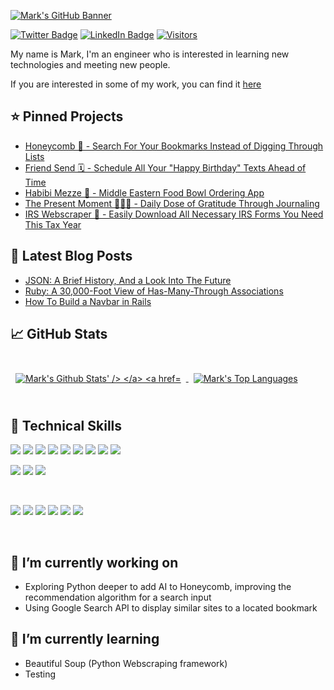 [![Mark's GitHub Banner](https://imgur.com/A1xunAt.gif)](https://markghaida.com)

[![Twitter Badge](https://img.shields.io/badge/Twitter-Profile-informational?style=flat&logo=twitter&color=1CA2F1)](https://twitter.com/markghaida)
[![LinkedIn Badge](https://img.shields.io/badge/LinkedIn-Profile-informational?style=flat&logo=linkedin&color=0D76A8)](https://www.linkedin.com/in/mark-ghaida/)
[![Visitors](https://visitor-badge.glitch.me/badge?page_id=markghaida.markghaida)](https://markghaida.com)

My name is Mark, I'm an engineer who is interested in learning new technologies and meeting new people.

If you are interested in some of my work, you can find it [here](https://markghaida.com)

## ⭐️ Pinned Projects


- [Honeycomb 🐝 - Search For Your Bookmarks Instead of Digging Through Lists](https://github.com/markghaida/voronoi-frontend-)
- [Friend Send 🗓 - Schedule All Your "Happy Birthday" Texts Ahead of Time](https://github.com/DanielYankiver/Forget-Me-Not)
- [Habibi Mezze 🧆 - Middle Eastern Food Bowl Ordering App](https://github.com/markghaida/Mezze_Back_End)
- [The Present Moment 🧘🏽‍♂️ - Daily Dose of Gratitude Through Journaling](https://github.com/markghaida/daily-focus-frontend)
- [IRS Webscraper 🏦 - Easily Download All Necessary IRS Forms You Need This Tax Year](https://github.com/markghaida/irs_scraper) 


## 📝 Latest Blog Posts


- [JSON: A Brief History, And a Look Into The Future](https://markghaida.medium.com/how-to-set-up-an-api-fetch-request-in-rails-3798ad10f079)
- [Ruby: A 30,000-Foot View of Has-Many-Through Associations](https://markghaida.medium.com/ruby-a-30-000-foot-view-of-has-many-through-associations-a4395ec20732)
- [How To Build a Navbar in Rails](https://markghaida.medium.com/how-to-create-a-simple-navigation-bar-in-a-rails-application-using-css-87ecf175aad)


## &#x1f4c8; GitHub Stats

<br>

<a href="https://github.com/markghaida">
  <img align="center" style="margin:0.5rem" src="https://github-readme-stats.vercel.app/api?username=markghaida&theme=vue&show_icons=true&count_private=true" alt="Mark's Github Stats' />
</a>

<a href="https://github.com/markghaida">
  <img align="center" style="margin:0.5rem" src="https://github-readme-stats.vercel.app/api/top-langs/?username=markghaida&langs_count=4&layout=compact&theme=vue" alt="Mark's Top Languages" />
</a>

<br>
<br>

## 💼 Technical Skills

![](https://img.shields.io/badge/Code-React-informational?style=flat&logo=react&color=61DAFB)
![](https://img.shields.io/badge/Code-JavaScript-informational?style=flat&logo=JavaScript&color=F7DF1E)
![](https://img.shields.io/badge/Code-Ruby-informational?style=flat&logo=Ruby&color=CC342D)
![](https://img.shields.io/badge/Code-Ruby_on_Rails-informational?style=flat&logo=Ruby-On-Rails&color=CC0000)
![](https://img.shields.io/badge/Code-HTML5-informational?style=flat&logo=HTML5&color=E34F26)
![](https://img.shields.io/badge/Code-PostgreSQL-informational?style=flat&logo=PostgreSQL&color=336791)
![](https://img.shields.io/badge/Code-SQLite-informational?style=flat&logo=SQLite&color=003B57)
![](https://img.shields.io/badge/Code-Python-informational?style=flat&logo=Python&color=E10098)
![](https://img.shields.io/badge/Code-Selenium-informational?style=flat&logo=Selenium&color=E34F26)
<br>

![](https://img.shields.io/badge/Style-Bootstrap-informational?style=flat&logo=Bootstrap&color=7952B3)
![](https://img.shields.io/badge/Style-Sass-informational?style=flat&logo=Sass&color=CC6699)
![](https://img.shields.io/badge/Style-CSS3-informational?style=flat&logo=CSS3&color=1572B6)

<br>

![](https://img.shields.io/badge/Tools-NPM-informational?style=flat&logo=NPM&color=CB3837)
![](https://img.shields.io/badge/Tools-Postman-informational?style=flat&logo=Postman&color=FF6C37)
![](https://img.shields.io/badge/Tools-Git-informational?style=flat&logo=Git&color=F05032)
![](https://img.shields.io/badge/Tools-GitHub-informational?style=flat&logo=GitHub&color=181717)
![](https://img.shields.io/badge/Tools-Heroku-informational?style=flat&logo=Heroku&color=430098)
![](https://img.shields.io/badge/Tools-Netlify-informational?style=flat&logo=netlify&color=00C7B7)

<br>

## 🔭 I’m currently working on
- Exploring Python deeper to add AI to Honeycomb, improving the recommendation algorithm for a search input
- Using Google Search API to display similar sites to a located bookmark

## 🌱 I’m currently learning
- Beautiful Soup (Python Webscraping framework)
- Testing
